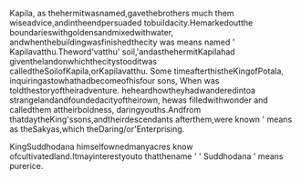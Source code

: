 Kapila, as thehermitwasnamed,gavethebrothers much them wiseadvice,andintheendpersuaded tobuildacity.Hemarkedoutthe boundarieswithgoldensandmixedwithwater, andwhenthebuildingwasfinishedthecity was means named ' Kapilavatthu.Theword'vatthu' soil,'andasthehermitKapilahad giventhelandonwhichthecitystooditwas calledtheSoilofKapila,orKapilavatthu. Some timeafterthistheKingofPotala, inquiringastowhathadbecomeofhisfour sons, When was toldthestoryoftheiradventure. heheardhowtheyhadwanderedintoa strangelandandfoundedacityoftheirown, hewas filledwithwonder and calledthem attheirboldness, daringyouths.Andfrom thatdaytheKing'ssons,andtheirdescendants afterthem,were known ' means as theSakyas,which theDaring/or'Enterprising.


KingSuddhodana himselfownedmanyacres know ofcultivatedland.Itmayinterestyouto thatthename ' ' Suddhodana ' means purerice.


